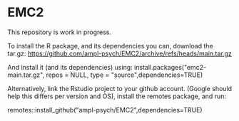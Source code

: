 # EMC2
This repository is work in progress.

To install the R package, and its dependencies you can, download the tar.gz:
https://github.com/ampl-psych/EMC2/archive/refs/heads/main.tar.gz

And install it (and its dependencies) using:
install.packages("emc2-main.tar.gz", repos = NULL, type = "source",dependencies=TRUE)

Alternatively, link the Rstudio project to your github account. (Google should
help this differs per version and OS), install the remotes package, and run:

remotes::install_github("ampl-psych/EMC2",dependencies=TRUE)
